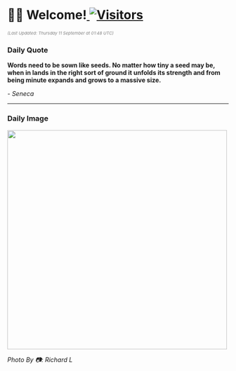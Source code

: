 <h1>👋🏽 Welcome!<a href="https://github.com/OmitNomis/"> <img src="https://visitor-badge.laobi.icu/badge?page_id=OmitNomis" alt="Visitors"></a></h1>

<i><p style="font-size: 0.6rem; color:gray">(Last Updated: Thursday 11 September at 01:48 UTC)</p></i>

<h3> Daily Quote </h3>
<b><p>Words need to be sown like seeds. No matter how tiny a seed may be, when in lands in the right sort of ground it unfolds its strength and from being minute expands and grows to a massive size.</p></b>
<i><caption style="font-size: 0.8rem; color:gray;">- Seneca</caption></i>


<hr>

<h3>Daily Image</h3>
<a href="https://images.pexels.com/photos/33846961/pexels-photo-33846961.jpeg" target="_blank"><img style="height:500px;" src="https://images.pexels.com/photos/33846961/pexels-photo-33846961.jpeg"/></a>

<i><caption style="font-size: 0.8rem; color:gray;"> Photo By 📷: Richard L</caption></i>
